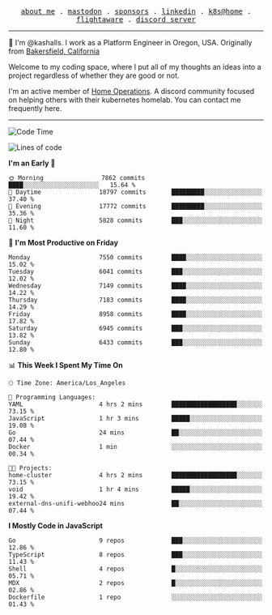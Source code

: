 <p align="center">
  <samp>
    <a href="https://jordanjones.org/">about me</a> .
    <a rel="me" href="https://mastodon.social/@kashall">mastodon</a> .
    <a href="https://github.com/sponsors/kashalls">sponsors</a> .
    <a href="https://linkedin.com/in/jordpjones">linkedin</a> .
    <a href="https://github.com/kashalls/home-cluster">k8s@home</a> .
    <a href="https://flightaware.com/adsb/stats/user/kashalls">flightaware</a> .
    <a href="https://discord.gg/V2WrCfqba9">discord server</a>
  </samp>
</p>

----------------------------------------------------------------

:wave: I'm @kashalls. I work as a Platform Engineer in Oregon, USA. Originally from [Bakersfield, California](https://maps.app.goo.gl/QQMtywTWghpXB6Tu6)

Welcome to my coding space, where I put all of my thoughts an ideas into a project regardless of whether they are good or not.

I'm an active member of [Home Operations](https://discord.gg/home-operations). A discord community focused on helping others with their kubernetes homelab. You can contact me frequently here.

----------------------------------------------------------------
<!--START_SECTION:waka-->
![Code Time](http://img.shields.io/badge/Code%20Time-2%2C364%20hrs%2036%20mins-blue)

![Lines of code](https://img.shields.io/badge/From%20Hello%20World%20I%27ve%20Written-10.6%20million%20lines%20of%20code-blue)

**I'm an Early 🐤** 

```text
🌞 Morning                7862 commits        ████░░░░░░░░░░░░░░░░░░░░░   15.64 % 
🌆 Daytime                18797 commits       █████████░░░░░░░░░░░░░░░░   37.40 % 
🌃 Evening                17772 commits       █████████░░░░░░░░░░░░░░░░   35.36 % 
🌙 Night                  5828 commits        ███░░░░░░░░░░░░░░░░░░░░░░   11.60 % 
```
📅 **I'm Most Productive on Friday** 

```text
Monday                   7550 commits        ████░░░░░░░░░░░░░░░░░░░░░   15.02 % 
Tuesday                  6041 commits        ███░░░░░░░░░░░░░░░░░░░░░░   12.02 % 
Wednesday                7149 commits        ████░░░░░░░░░░░░░░░░░░░░░   14.22 % 
Thursday                 7183 commits        ████░░░░░░░░░░░░░░░░░░░░░   14.29 % 
Friday                   8958 commits        ████░░░░░░░░░░░░░░░░░░░░░   17.82 % 
Saturday                 6945 commits        ███░░░░░░░░░░░░░░░░░░░░░░   13.82 % 
Sunday                   6433 commits        ███░░░░░░░░░░░░░░░░░░░░░░   12.80 % 
```


📊 **This Week I Spent My Time On** 

```text
🕑︎ Time Zone: America/Los_Angeles

💬 Programming Languages: 
YAML                     4 hrs 2 mins        ██████████████████░░░░░░░   73.15 % 
JavaScript               1 hr 3 mins         █████░░░░░░░░░░░░░░░░░░░░   19.08 % 
Go                       24 mins             ██░░░░░░░░░░░░░░░░░░░░░░░   07.44 % 
Docker                   1 min               ░░░░░░░░░░░░░░░░░░░░░░░░░   00.34 % 

🐱‍💻 Projects: 
home-cluster             4 hrs 2 mins        ██████████████████░░░░░░░   73.15 % 
void                     1 hr 4 mins         █████░░░░░░░░░░░░░░░░░░░░   19.42 % 
external-dns-unifi-webhoo24 mins             ██░░░░░░░░░░░░░░░░░░░░░░░   07.44 % 
```

**I Mostly Code in JavaScript** 

```text
Go                       9 repos             ███░░░░░░░░░░░░░░░░░░░░░░   12.86 % 
TypeScript               8 repos             ███░░░░░░░░░░░░░░░░░░░░░░   11.43 % 
Shell                    4 repos             █░░░░░░░░░░░░░░░░░░░░░░░░   05.71 % 
MDX                      2 repos             █░░░░░░░░░░░░░░░░░░░░░░░░   02.86 % 
Dockerfile               1 repo              ░░░░░░░░░░░░░░░░░░░░░░░░░   01.43 % 
```




<!--END_SECTION:waka-->
